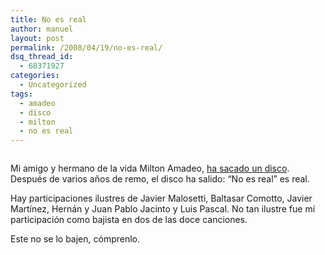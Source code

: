 ```yaml
---
title: No es real
author: manuel
layout: post
permalink: /2008/04/19/no-es-real/
dsq_thread_id:
  - 68371927
categories:
  - Uncategorized
tags:
  - amadeo
  - disco
  - milton
  - no es real
---
```

<div align="center">
  <img src="http://blog.jazzido.com/assets/2008/4/19/tapa-milton.jpg" alt="" />
</div>

Mi amigo y hermano de la vida Milton Amadeo, [ha sacado un disco][1]. Después de varios años de remo, el disco ha salido: &#8220;No es real&#8221; es real.

Hay participaciones ilustres de Javier Malosetti, Baltasar Comotto, Javier Martínez, Hernán y Juan Pablo Jacinto y Luis Pascal. No tan ilustre fue mí participación como bajista en dos de las doce canciones.

Este no se lo bajen, cómprenlo.

 [1]: http://sonybmg.com.ar/noticias.asp?a=4%2F19%2F2008+8%3A20%3A01+PM&#38;Op=19&#38;P=&#38;frm=1&#38;ACCION=PRENSA&#38;Com_Cod=1&#38;Int_Codigo=25011&#38;Gac_Cod=236